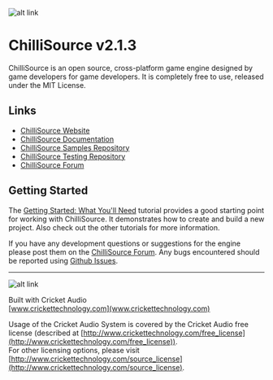 ![alt link](Documents/Images/ChilliSourceLogo.png)

ChilliSource v2.1.3
====================

ChilliSource is an open source, cross-platform game engine designed by game developers for game developers. It is completely free to use, released under the MIT License.

Links
-----
* [ChilliSource Website](http://www.chillisourceengine.com/)
* [ChilliSource Documentation](http://www.chillisourceengine.com/tutorials/)
* [ChilliSource Samples Repository](https://github.com/ChilliWorks/CSSamples)
* [ChilliSource Testing Repository](https://github.com/ChilliWorks/CSTest)
* [ChilliSource Forum](http://forums.chilli-works.com/)

Getting Started
---------------
The [Getting Started: What You'll Need](http://www.chillisourceengine.com/what-youll-need) tutorial provides a good starting point for working with ChilliSource. It demonstrates how to create and build a new project. Also check out the other tutorials for more information.

If you have any development questions or suggestions for the engine please post them on the [ChilliSource Forum](http://forums.chilli-works.com/). Any bugs encountered should be reported using [Github Issues](https://github.com/chilliworks/chillisource/issues).

---

![alt link](Documents/Images/CricketLogo.png)

Built with Cricket Audio  
[www.crickettechnology.com](www.crickettechnology.com)

Usage of the Cricket Audio System is covered by the Cricket Audio free license (described at [http://www.crickettechnology.com/free_license](http://www.crickettechnology.com/free_license)).  
For other licensing options, please visit [http://www.crickettechnology.com/source_license](http://www.crickettechnology.com/source_license).